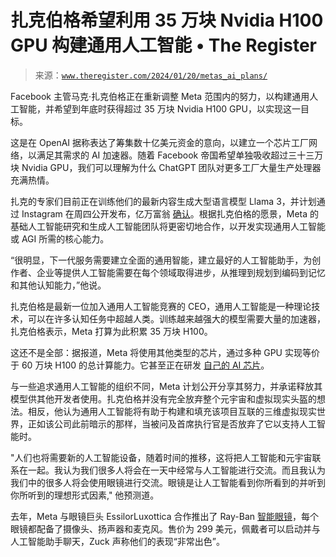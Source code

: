 <!--yml

类别：未分类

日期：2024-05-27 14:58:43

-->

# 扎克伯格希望利用 35 万块 Nvidia H100 GPU 构建通用人工智能 • The Register

> 来源：[`www.theregister.com/2024/01/20/metas_ai_plans/`](https://www.theregister.com/2024/01/20/metas_ai_plans/)

Facebook 主管马克·扎克伯格正在重新调整 Meta 范围内的努力，以构建通用人工智能，并希望到年底时获得超过 35 万块 Nvidia H100 GPU，以实现这一目标。

这是在 OpenAI 据称表达了筹集数十亿美元资金的意向，以建立一个芯片工厂网络，以满足其需求的 AI 加速器。随着 Facebook 帝国希望单独吸收超过三十三万块 Nvidia GPU，我们可以理解为什么 ChatGPT 团队对更多工厂大量生产处理器充满热情。

扎克的专家们目前正在训练他们的最新内容生成大型语言模型 Llama 3，并计划通过 Instagram 在周四公开发布，亿万富翁 [确认](https://www.instagram.com/p/C2QARHJR1sZ/)。根据扎克伯格的愿景，Meta 的基础人工智能研究和生成人工智能团队将更密切地合作，以开发实现通用人工智能或 AGI 所需的核心能力。

“很明显，下一代服务需要建立全面的通用智能，建立最好的人工智能助手，为创作者、企业等提供人工智能需要在每个领域取得进步，从推理到规划到编码到记忆和其他认知能力，”他说。

扎克伯格是最新一位加入通用人工智能竞赛的 CEO，通用人工智能是一种理论技术，可以在许多认知任务中超越人类。训练越来越强大的模型需要大量的加速器，扎克伯格表示，Meta 打算为此积累 35 万块 H100。

这还不是全部：据报道，Meta 将使用其他类型的芯片，通过多种 GPU 实现等价于 60 万块 H100 的总计算能力。它甚至正在研发 [自己的 AI 芯片](https://www.nextplatform.com/2023/12/01/meta-sees-little-risk-in-risc-v-with-custom-accelerators/)。

与一些追求通用人工智能的组织不同，Meta 计划公开分享其努力，并承诺释放其模型供其他开发者使用。扎克伯格并没有完全放弃整个元宇宙和虚拟现实头盔的想法。相反，他认为通用人工智能将有助于构建和填充该项目互联的三维虚拟现实世界，正如该公司此前暗示的那样，当被问及首席执行官是否放弃了它以支持人工智能时。

"人们也将需要新的人工智能设备，随着时间的推移，这将把人工智能和元宇宙联系在一起。我认为我们很多人将会在一天中经常与人工智能进行交流。而且我认为我们中的很多人将会使用眼镜进行交流。眼镜是让人工智能看到你所看到的并听到你所听到的理想形式因素," 他预测道。

去年，Meta 与眼镜巨头 EssilorLuxottica 合作推出了 Ray-Ban [智能眼镜](https://www.theregister.com/2023/09/28/meta_connect/)，每个眼镜都配备了摄像头、扬声器和麦克风。售价为 299 美元，佩戴者可以启动并与人工智能助手聊天，Zuck 声称他们的表现“非常出色”。
